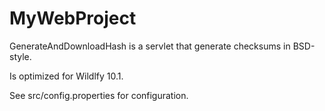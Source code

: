 # MyWebProject

GenerateAndDownloadHash is a servlet that generate checksums in BSD-style.

Is optimized for Wildlfy 10.1.

See src/config.properties for configuration.
